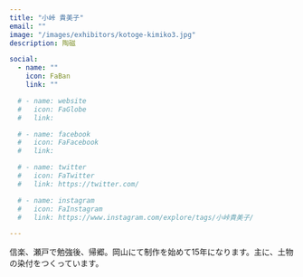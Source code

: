 ```yaml
---
title: "小峠 貴美子"
email: ""
image: "/images/exhibitors/kotoge-kimiko3.jpg"
description: 陶磁

social: 
  - name: ""
    icon: FaBan
    link: ""

  # - name: website
  #   icon: FaGlobe
  #   link: 

  # - name: facebook
  #   icon: FaFacebook
  #   link: 

  # - name: twitter
  #   icon: FaTwitter
  #   link: https://twitter.com/

  # - name: instagram
  #   icon: FaInstagram
  #   link: https://www.instagram.com/explore/tags/小峠貴美子/

---
```


信楽、瀬戸で勉強後、帰郷。岡山にて制作を始めて15年になります。主に、土物の染付をつくっています。
